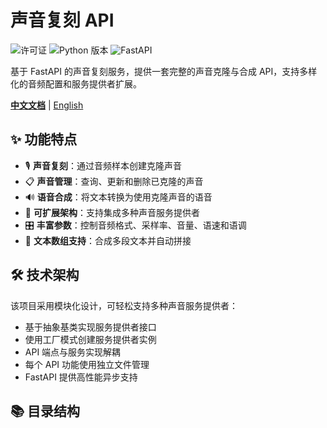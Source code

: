 # 声音复刻 API

![许可证](https://img.shields.io/github/license/yourusername/voice-clone-api)
![Python 版本](https://img.shields.io/badge/python-3.8%2B-blue)
![FastAPI](https://img.shields.io/badge/FastAPI-0.104.1-green)

基于 FastAPI 的声音复刻服务，提供一套完整的声音克隆与合成 API，支持多样化的音频配置和服务提供者扩展。

**[中文文档](README.zh.md)** | [English](README.md)

## ✨ 功能特点

- 🎙️ **声音复刻**：通过音频样本创建克隆声音
- 📋 **声音管理**：查询、更新和删除已克隆的声音
- 🔊 **语音合成**：将文本转换为使用克隆声音的语音
- 🔌 **可扩展架构**：支持集成多种声音服务提供者
- 🎛️ **丰富参数**：控制音频格式、采样率、音量、语速和语调
- 📝 **文本数组支持**：合成多段文本并自动拼接

## 🛠️ 技术架构

该项目采用模块化设计，可轻松支持多种声音服务提供者：

- 基于抽象基类实现服务提供者接口
- 使用工厂模式创建服务提供者实例
- API 端点与服务实现解耦
- 每个 API 功能使用独立文件管理
- FastAPI 提供高性能异步支持

## 📚 目录结构 